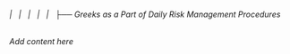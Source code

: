 ###### |   |   |   |   |   ├── Greeks as a Part of Daily Risk Management Procedures

*Add content here*